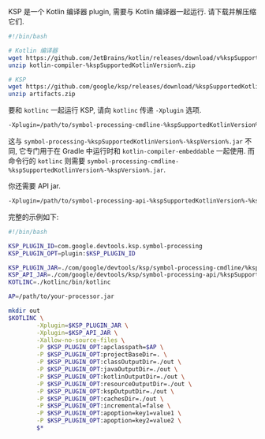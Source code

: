 [//]: # (title: 在命令行运行 KSP)

KSP 是一个 Kotlin 编译器 plugin, 需要与 Kotlin 编译器一起运行. 请下载并解压缩它们.

```bash
#!/bin/bash

# Kotlin 编译器
wget https://github.com/JetBrains/kotlin/releases/download/v%kspSupportedKotlinVersion%/kotlin-compiler-%kspSupportedKotlinVersion%.zip
unzip kotlin-compiler-%kspSupportedKotlinVersion%.zip

# KSP
wget https://github.com/google/ksp/releases/download/%kspSupportedKotlinVersion%-%kspVersion%/artifacts.zip
unzip artifacts.zip
```

要和 `kotlinc` 一起运行 KSP, 请向 `kotlinc` 传递 `-Xplugin` 选项.

```bash
-Xplugin=/path/to/symbol-processing-cmdline-%kspSupportedKotlinVersion%-%kspVersion%.jar
```

这与 `symbol-processing-%kspSupportedKotlinVersion%-%kspVersion%.jar` 不同,
它专门用于在 Gradle 中运行时和 `kotlin-compiler-embeddable` 一起使用.
而命令行的 `kotlinc` 则需要 `symbol-processing-cmdline-%kspSupportedKotlinVersion%-%kspVersion%.jar`.

你还需要 API jar.

```bash
-Xplugin=/path/to/symbol-processing-api-%kspSupportedKotlinVersion%-%kspVersion%.jar
```

完整的示例如下:

```bash
#!/bin/bash

KSP_PLUGIN_ID=com.google.devtools.ksp.symbol-processing
KSP_PLUGIN_OPT=plugin:$KSP_PLUGIN_ID

KSP_PLUGIN_JAR=./com/google/devtools/ksp/symbol-processing-cmdline/%kspSupportedKotlinVersion%-%kspVersion%/symbol-processing-cmdline-%kspSupportedKotlinVersion%-%kspVersion%.jar
KSP_API_JAR=./com/google/devtools/ksp/symbol-processing-api/%kspSupportedKotlinVersion%-%kspVersion%/symbol-processing-api-%kspSupportedKotlinVersion%-%kspVersion%.jar
KOTLINC=./kotlinc/bin/kotlinc

AP=/path/to/your-processor.jar

mkdir out
$KOTLINC \
        -Xplugin=$KSP_PLUGIN_JAR \
        -Xplugin=$KSP_API_JAR \
        -Xallow-no-source-files \
        -P $KSP_PLUGIN_OPT:apclasspath=$AP \
        -P $KSP_PLUGIN_OPT:projectBaseDir=. \
        -P $KSP_PLUGIN_OPT:classOutputDir=./out \
        -P $KSP_PLUGIN_OPT:javaOutputDir=./out \
        -P $KSP_PLUGIN_OPT:kotlinOutputDir=./out \
        -P $KSP_PLUGIN_OPT:resourceOutputDir=./out \
        -P $KSP_PLUGIN_OPT:kspOutputDir=./out \
        -P $KSP_PLUGIN_OPT:cachesDir=./out \
        -P $KSP_PLUGIN_OPT:incremental=false \
        -P $KSP_PLUGIN_OPT:apoption=key1=value1 \
        -P $KSP_PLUGIN_OPT:apoption=key2=value2 \
        $*
```
